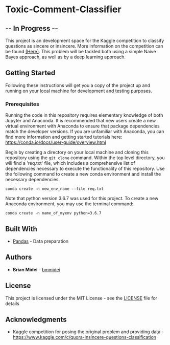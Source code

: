 # Toxic-Comment-Classifier
## -- In Progress --

This project is an development space for the Kaggle competition to classify questions as sincere or insincere. More
information on the competition can be found [(Here)](https://www.kaggle.com/c/quora-insincere-questions-classification).
 This problem will be tackled both using a simple Naive Bayes approach, as well as by a deep learning approach.


## Getting Started

Following these instructions will get you a copy of the project up and running on your local machine for development
and testing purposes.

### Prerequisites

Running the code in this repository requires elementary knowledge of both Jupyter and Anaconda. It is recommended that 
new users create a new virtual environment with Anaconda to ensure that package dependencies match the developer 
versions. If you are unfamiliar with Anaconda, you can find more information and getting started tutorials here:
https://conda.io/docs/user-guide/overview.html

Begin by creating a directory on your local machine and cloning this repository using the ```git clone``` command.
Within the top level directory, you will find a 'req.txt' file, which includes a comprehensive list of dependencies
 necessary to execute the functionality of this repository. Use the following command to create a new conda environment
and install the necessary dependencies.
```
conda create -n new_env_name --file req.txt
```

Note that python version 3.6.7 was used for this project. To create a new Anaconda environment, you may use the terminal
command:
```
conda create -n name_of_myenv python=3.6.7
```

## Built With

* [Pandas](https://pandas.pydata.org/) - Data preparation

## Authors

* **Brian Midei** - [bmmidei](https://github.com/bmmidei)

## License

This project is licensed under the MIT License - see the [LICENSE](LICENSE) file for details

## Acknowledgments

* Kaggle competition for posing the original problem and providing data - https://www.kaggle.com/c/quora-insincere-questions-classification
